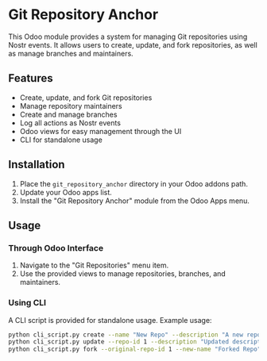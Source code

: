 # Git Repository Anchor

This Odoo module provides a system for managing Git repositories using Nostr events. It allows users to create, update, and fork repositories, as well as manage branches and maintainers.

## Features

- Create, update, and fork Git repositories
- Manage repository maintainers
- Create and manage branches
- Log all actions as Nostr events
- Odoo views for easy management through the UI
- CLI for standalone usage

## Installation

1. Place the `git_repository_anchor` directory in your Odoo addons path.
2. Update your Odoo apps list.
3. Install the "Git Repository Anchor" module from the Odoo Apps menu.

## Usage

### Through Odoo Interface

1. Navigate to the "Git Repositories" menu item.
2. Use the provided views to manage repositories, branches, and maintainers.

### Using CLI

A CLI script is provided for standalone usage. Example usage:

```bash
python cli_script.py create --name "New Repo" --description "A new repository" --maintainers 1 2
python cli_script.py update --repo-id 1 --description "Updated description"
python cli_script.py fork --original-repo-id 1 --new-name "Forked Repo"
